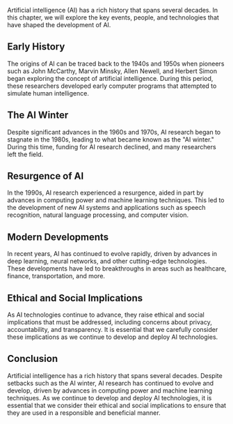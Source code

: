 
Artificial intelligence (AI) has a rich history that spans several decades. In this chapter, we will explore the key events, people, and technologies that have shaped the development of AI.

Early History
-------------

The origins of AI can be traced back to the 1940s and 1950s when pioneers such as John McCarthy, Marvin Minsky, Allen Newell, and Herbert Simon began exploring the concept of artificial intelligence. During this period, these researchers developed early computer programs that attempted to simulate human intelligence.

The AI Winter
-------------

Despite significant advances in the 1960s and 1970s, AI research began to stagnate in the 1980s, leading to what became known as the "AI winter." During this time, funding for AI research declined, and many researchers left the field.

Resurgence of AI
----------------

In the 1990s, AI research experienced a resurgence, aided in part by advances in computing power and machine learning techniques. This led to the development of new AI systems and applications such as speech recognition, natural language processing, and computer vision.

Modern Developments
-------------------

In recent years, AI has continued to evolve rapidly, driven by advances in deep learning, neural networks, and other cutting-edge technologies. These developments have led to breakthroughs in areas such as healthcare, finance, transportation, and more.

Ethical and Social Implications
-------------------------------

As AI technologies continue to advance, they raise ethical and social implications that must be addressed, including concerns about privacy, accountability, and transparency. It is essential that we carefully consider these implications as we continue to develop and deploy AI technologies.

Conclusion
----------

Artificial intelligence has a rich history that spans several decades. Despite setbacks such as the AI winter, AI research has continued to evolve and develop, driven by advances in computing power and machine learning techniques. As we continue to develop and deploy AI technologies, it is essential that we consider their ethical and social implications to ensure that they are used in a responsible and beneficial manner.
